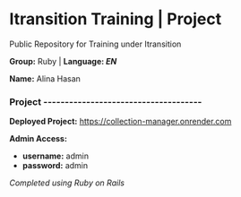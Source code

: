 # Itransition Training | Project
Public Repository for Training under Itransition 

 **Group:** Ruby | **Language: *EN***

 **Name:** Alina Hasan

### Project -------------------------------------

**Deployed Project:** https://collection-manager.onrender.com

**Admin Access:**
   * **username:** admin
   * **password:** admin

*Completed using Ruby on Rails*
